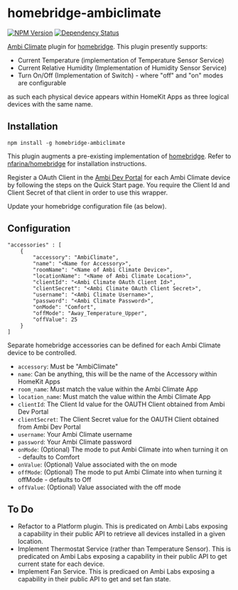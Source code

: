 # homebridge-ambiclimate
[![NPM Version](https://img.shields.io/npm/v/homebridge-ambiclimate.svg)](https://www.npmjs.com/package/homebridge-ambiclimate)
[![Dependency Status](https://img.shields.io/versioneye/d/nodejs/homebridge-ambiclimate.svg)](https://www.versioneye.com/nodejs/homebridge-ambiclimate/)

[Ambi Climate](https://www.ambiclimate.com/) plugin for [homebridge](https://www.npmjs.com/package/homebridge).  This plugin presently supports:
* Current Temperature (implementation of Temperature Sensor Service)
* Current Relative Humidity (Implementation of Humidity Sensor Service)
* Turn On/Off (Implementation of Switch) - where "off" and "on" modes are configurable

as such each physical device appears within HomeKit Apps as three logical devices with the same name.

## Installation

    npm install -g homebridge-ambiclimate

This plugin augments a pre-existing implementation of [homebridge](https://www.npmjs.com/package/homebridge).  Refer to [nfarina/homebridge](https://www.npmjs.com/package/homebridge) for installation instructions.

Register a OAuth Client in the <a href="https://api.ambiclimate.com/" target="_new">Ambi Dev Portal</a> for each Ambi Climate device by following the steps on the Quick Start page.  You require the Client Id and Client Secret of that client in order to use this wrapper.

Update your homebridge configuration file (as below).

## Configuration

    "accessories" : [
        {
            "accessory": "AmbiClimate",
            "name": "<Name for Accessory>",
            "roomName": "<Name of Ambi Climate Device>",
            "locationName": "<Name of Ambi Climate Location>",
            "clientId": "<Ambi Climate OAuth Client Id>",
            "clientSecret": "<Ambi Climate OAuth Client Secret>",
            "username": "<Ambi Climate Username>",
            "password": "<Ambi Climate Password>",
            "onMode": "Comfort",
            "offMode": "Away_Temperature_Upper",
            "offValue": 25
        }
    ]

Separate homebridge accessories can be defined for each Ambi Climate device to be controlled.  
* `accessory`: Must be "AmbiClimate"
* `name`: Can be anything, this will be the name of the Accessory within HomeKit Apps
* `room_name`: Must match the value within the Ambi Climate App
* `location_name`: Must match the value within the Ambi Climate App
* `clientId`: The Client Id value for the OAUTH Client obtained from Ambi Dev Portal
* `clientSecret`: The Client Secret value for the OAUTH Client obtained from Ambi Dev Portal
* `username`: Your Ambi Climate username
* `password`: Your Ambi Climate password
* `onMode`: (Optional) The mode to put Ambi Climate into when turning it on - defaults to Comfort
* `onValue`: (Optional) Value associated with the on mode
* `offMode`: (Optional) The mode to put Ambi Climate into when turning it offMode - defaults to Off
* `offValue`: (Optional) Value associated with the off mode

## To Do
* Refactor to a Platform plugin.  This is predicated on Ambi Labs exposing a capability in their public API to retrieve all devices installed in a given location.
* Implement Thermostat Service (rather than Temperature Sensor).  This is predicated on Ambi Labs exposing a capability in their public API to get current state for each device.
* Implement Fan Service. This is predicaed on Ambi Labs exposing a capability in their public API to get and set fan state.

